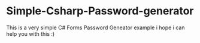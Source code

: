 # Simple-Csharp-Password-generator
This is a very simple C# Forms Password Geneator example i hope i can help you with this :) 
